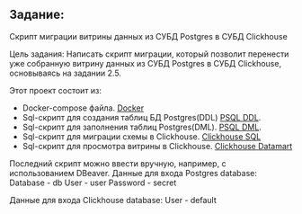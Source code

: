 ## Задание:
Скрипт миграции витрины данных из СУБД Postgres в СУБД Clickhouse

Цель задания: Написать скрипт миграции, который позволит перенести уже собранную витрину данных из СУБД Postgres в СУБД Clickhouse, основываясь на задании 2.5.

Этот проект состоит из:
 - Docker-compose файла.
	[Docker](docker-compose.yml)
 - Sql-cкрипт для создания таблиц БД Postgres(DDL)
	[PSQL DDL](postgres/database/DDL/DDLscr.sql).
 - Sql-cкрипт для заполнения таблиц Postgres(DML).
	[PSQL DML](postgres/database/DML/DMLscr.sql).
 - Sql-cкрипт для миграции схемы в Clickhouse.
	[Clickhouse SQL](clickhouse/scheme.sql)
 - Sql-cкрипт для просмотра витрины в Clickhouse.
	[Clickhouse Datamart](clickhouse/datamart.sql)
	
Последний скрипт можно ввести вручную, например, с использованием DBeaver.
Данные для входа Postgres database:
 Database - db 
 User - user
 Password - secret
 
 Данные для входа Clickhouse database:
 User - default